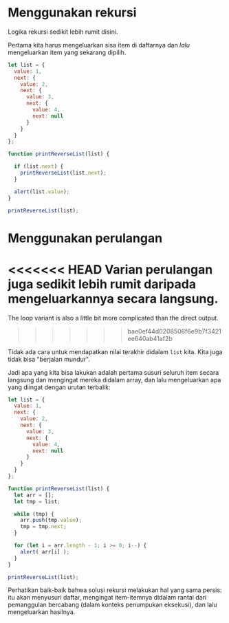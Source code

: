 # Menggunakan rekursi

Logika rekursi sedikit lebih rumit disini.

Pertama kita harus mengeluarkan sisa item di daftarnya dan *lalu* mengeluarkan item yang sekarang dipilih.

```js run
let list = {
  value: 1,
  next: {
    value: 2,
    next: {
      value: 3,
      next: {
        value: 4,
        next: null
      }
    }
  }
};

function printReverseList(list) {

  if (list.next) {
    printReverseList(list.next);
  }

  alert(list.value);
}

printReverseList(list);
```

# Menggunakan perulangan

<<<<<<< HEAD
Varian perulangan juga sedikit lebih rumit daripada mengeluarkannya secara langsung.
=======
The loop variant is also a little bit more complicated than the direct output.
>>>>>>> bae0ef44d0208506f6e9b7f3421ee640ab41af2b

Tidak ada cara untuk mendapatkan nilai terakhir didalam `list` kita. Kita juga tidak bisa "berjalan mundur".

Jadi apa yang kita bisa lakukan adalah pertama susuri seluruh item secara langsung dan mengingat mereka didalam array, dan lalu mengeluarkan apa yang diingat dengan urutan terbalik:

```js run
let list = {
  value: 1,
  next: {
    value: 2,
    next: {
      value: 3,
      next: {
        value: 4,
        next: null
      }
    }
  }
};

function printReverseList(list) {
  let arr = [];
  let tmp = list;

  while (tmp) {
    arr.push(tmp.value);
    tmp = tmp.next;
  }

  for (let i = arr.length - 1; i >= 0; i--) {
    alert( arr[i] );
  }
}

printReverseList(list);
```

Perhatikan baik-baik bahwa solusi rekursi melakukan hal yang sama persis: itu akan menyusuri daftar, mengingat item-itemnya didalam rantai dari pemanggulan bercabang (dalam konteks penumpukan eksekusi), dan lalu mengeluarkan hasilnya.
